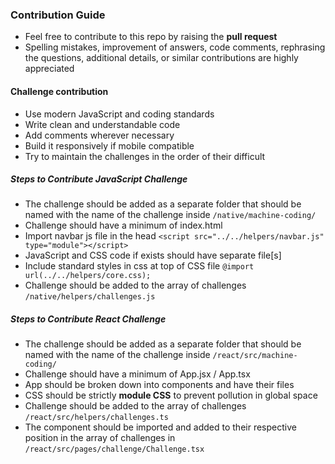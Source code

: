 ### Contribution Guide

- Feel free to contribute to this repo by raising the **pull request**
- Spelling mistakes, improvement of answers, code comments, rephrasing the questions, additional details, or similar contributions are highly appreciated

#### Challenge contribution

- Use modern JavaScript and coding standards
- Write clean and understandable code
- Add comments wherever necessary
- Build it responsively if mobile compatible
- Try to maintain the challenges in the order of their difficult

##### Steps to Contribute JavaScript Challenge

- The challenge should be added as a separate folder that should be named with the name of the challenge inside `/native/machine-coding/`
- Challenge should have a minimum of index.html
- Import navbar js file in the head `<script src="../../helpers/navbar.js" type="module"></script>`
- JavaScript and CSS code if exists should have separate file[s]
- Include standard styles in css at top of CSS file `@import url(../../helpers/core.css);`
- Challenge should be added to the array of challenges `/native/helpers/challenges.js`

##### Steps to Contribute React Challenge

- The challenge should be added as a separate folder that should be named with the name of the challenge inside `/react/src/machine-coding/`
- Challenge should have a minimum of App.jsx / App.tsx
- App should be broken down into components and have their files
- CSS should be strictly **module CSS** to prevent pollution in global space
- Challenge should be added to the array of challenges `/react/src/helpers/challenges.ts`
- The component should be imported and added to their respective position in the array of challenges in `/react/src/pages/challenge/Challenge.tsx`
